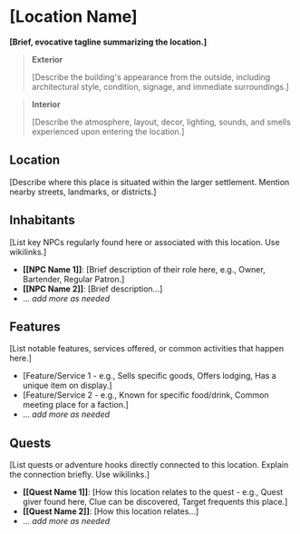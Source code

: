 # [Location Name]

**[Brief, evocative tagline summarizing the location.]**

> **Exterior**
>
> [Describe the building's appearance from the outside, including architectural style, condition, signage, and immediate surroundings.]

> **Interior**
>
> [Describe the atmosphere, layout, decor, lighting, sounds, and smells experienced upon entering the location.]

## Location

[Describe where this place is situated within the larger settlement. Mention nearby streets, landmarks, or districts.]

## Inhabitants

[List key NPCs regularly found here or associated with this location. Use wikilinks.]

- **[[NPC Name 1]]**: [Brief description of their role here, e.g., Owner, Bartender, Regular Patron.]
- **[[NPC Name 2]]**: [Brief description...]
- ... _add more as needed_

## Features

[List notable features, services offered, or common activities that happen here.]

- [Feature/Service 1 - e.g., Sells specific goods, Offers lodging, Has a unique item on display.]
- [Feature/Service 2 - e.g., Known for specific food/drink, Common meeting place for a faction.]
- ... _add more as needed_

## Quests

[List quests or adventure hooks directly connected to this location. Explain the connection briefly. Use wikilinks.]

- **[[Quest Name 1]]**: [How this location relates to the quest - e.g., Quest giver found here, Clue can be discovered, Target frequents this place.]
- **[[Quest Name 2]]**: [How this location relates...]
- ... _add more as needed_
